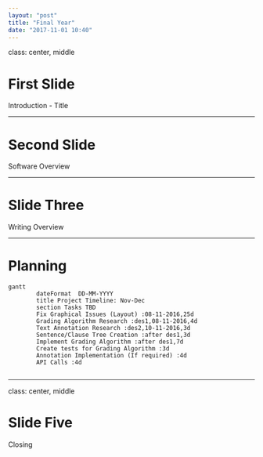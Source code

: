 ```yaml
---
layout: "post"
title: "Final Year"
date: "2017-11-01 10:40"
---
```

class: center, middle
# First Slide

Introduction - Title

---

# Second Slide

Software Overview

---

# Slide Three

Writing Overview

---

# Planning

```mermaid
gantt
        dateFormat  DD-MM-YYYY
        title Project Timeline: Nov-Dec
        section Tasks TBD
        Fix Graphical Issues (Layout) :08-11-2016,25d
        Grading Algorithm Research :des1,08-11-2016,4d
        Text Annotation Research :des2,10-11-2016,3d
        Sentence/Clause Tree Creation :after des1,3d
        Implement Grading Algorithm :after des1,7d
        Create tests for Grading Algorithm :3d
        Annotation Implementation (If required) :4d
        API Calls :4d


```

---

class: center, middle
# Slide Five

Closing
